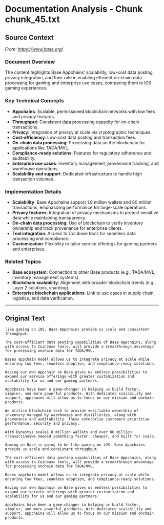 # Documentation Analysis - Chunk chunk_45.txt

## Source Context
*From: https://www.base.org/*

### Document Overview  
The content highlights Base Appchains' scalability, low-cost data posting, privacy integration, and their role in enabling efficient on-chain data processing for gaming and enterprise use cases, comparing them to iOS gaming experiences.  

### Key Technical Concepts  
- **Appchains**: Scalable, permissioned blockchain networks with low fees and privacy features.  
- **Throughput**: Consistent data processing capacity for on-chain transactions.  
- **Privacy**: Integration of privacy at scale via cryptographic techniques.  
- **Cost-efficiency**: Low-cost data posting and transaction fees.  
- **On-chain data processing**: Processing data on the blockchain for applications like TADA/MVL.  
- **Compliance-ready solutions**: Features for regulatory adherence and auditability.  
- **Enterprise use cases**: Inventory management, provenance tracking, and warehouse operations.  
- **Scalability and support**: Dedicated infrastructure to handle high transaction volumes.  

### Implementation Details  
- **Scalability**: Base Appchains support 1.8 million wallets and 80 million transactions, emphasizing performance for large-scale operations.  
- **Privacy features**: Integration of privacy mechanisms to protect sensitive data while maintaining transparency.  
- **On-chain data processing**: Use of blockchain to verify inventory ownership and track provenance for enterprise clients.  
- **Tool integration**: Access to Coinbase tools for seamless data processing and compliance.  
- **Customization**: Flexibility to tailor service offerings for gaming partners and enterprises.  

### Related Topics  
- **Base ecosystem**: Connection to other Base products (e.g., TADA/MVL, inventory management systems).  
- **Blockchain scalability**: Alignment with broader blockchain trends (e.g., Layer 2 solutions, sharding).  
- **Enterprise blockchain applications**: Link to use cases in supply chain, logistics, and data verification.

---

## Original Text
```
like gaming on iOS. Base Appchains provide us scale and consistent throughput.

The cost-efficient data posting capabilities of Base Appchains, along with access to Coinbase tools, will provide a breakthrough advantage for processing onchain data for TADA/MVL.

Bases appchain model allows us to integrate privacy at scale while ensuring low fees, seamless adoption, and compliance-ready solutions.

Having our own Appchain on Base gives us endless possibilities to expand our service offerings with greater customization and scalability for us and our gaming partners.

Appchains have been a game-changer in helping us build faster, simpler, and more powerful products. With dedicated scalability and support, appchains will allow us to focus on our mission and onchain products.

We utilise blockchain tech to provide verifiable ownership of inventory managed by warehouses and distilleries, along with provenance and auditability. These enterprise customers prioritise performance, security and privacy.

With Dynastys scale1.8 million wallets and over 80 million transactionswe needed something faster, cheaper, and built for scale.

Gaming on Base is going to be like gaming on iOS. Base Appchains provide us scale and consistent throughput.

The cost-efficient data posting capabilities of Base Appchains, along with access to Coinbase tools, will provide a breakthrough advantage for processing onchain data for TADA/MVL.

Bases appchain model allows us to integrate privacy at scale while ensuring low fees, seamless adoption, and compliance-ready solutions.

Having our own Appchain on Base gives us endless possibilities to expand our service offerings with greater customization and scalability for us and our gaming partners.

Appchains have been a game-changer in helping us build faster, simpler, and more powerful products. With dedicated scalability and support, appchains will allow us to focus on our mission and onchain products.

```